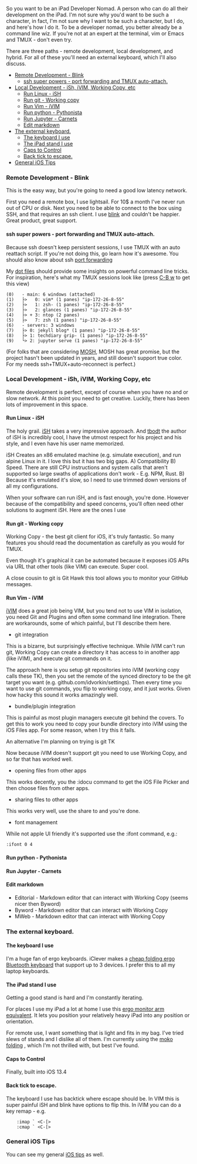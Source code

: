 So you want to be an iPad Developer Nomad. A person who can do all their development on the iPad. I'm not sure why you'd want to be such a character, in fact, I'm not sure why I want to be such a character, but I do, and here's how I do it. To be a developer nomad, you better already be a command line wiz. If you're not at an expert at the terminal, vim or Emacs and TMUX - don't even try.

There are three paths - remote development, local development, and hybrid. For all of these you'll need an external keyboard, which I'll also discuss.

<!-- prettier-ignore-start -->
<!-- vim-markdown-toc GFM -->

- [Remote Development - Blink](#remote-development---blink)
    - [ssh super powers - port forwarding and TMUX auto-attach.](#ssh-super-powers---port-forwarding-and-tmux-auto-attach)
- [Local Development - iSh, iVIM, Working Copy, etc](#local-development---ish-ivim-working-copy-etc)
    - [Run Linux - iSH](#run-linux---ish)
    - [Run git - Working copy](#run-git---working-copy)
    - [Run Vim - iVIM](#run-vim---ivim)
    - [Run python - Pythonista](#run-python---pythonista)
    - [Run Jupyter - Carnets](#run-jupyter---carnets)
    - [Edit markdown](#edit-markdown)
- [The external keyboard.](#the-external-keyboard)
    - [The keyboard I use](#the-keyboard-i-use)
    - [The iPad stand I use](#the-ipad-stand-i-use)
    - [Caps to Control](#caps-to-control)
    - [Back tick to escape.](#back-tick-to-escape)
- [General iOS Tips](#general-ios-tips)

<!-- vim-markdown-toc -->
<!-- prettier-ignore-end -->

### Remote Development - Blink

This is the easy way, but you're going to need a good low latency network.

First you need a remote box, I use lightsail. For 10\$ a month I've never run out of CPU or disk. Next you need to be able to connect to the box using SSH, and that requires an ssh client. I use [blink](https://blink.sh/) and couldn't be happier. Great product, great support.

#### ssh super powers - port forwarding and TMUX auto-attach.

Because ssh doesn't keep persistent sessions, I use TMUX with an auto reattach script. If you're not doing this, go learn how it's awesome. You should also know about ssh [port forwarding](https://github.com/idvorkin/techdiary#ssh)

My [dot files](https://github.com/idvorkin/settings) should provide some insights on powerful command line tricks. For inspiration, here's what my TMUX sessions look like (press [C-B w](https://github.com/idvorkin/Settings/blob/master/shared/.tmux.conf) to get this view)

```
(0)   - main: 6 windows (attached)
(1)   ├>   0: vim* (1 panes) "ip-172-26-8-55"
(2)   ├>   1: zsh- (1 panes) "ip-172-26-8-55"
(3)   ├>   2: glances (1 panes) "ip-172-26-8-55"
(4)   ├> + 3: ntop (2 panes)
(5)   ├>   7: zsh (1 panes) "ip-172-26-8-55"
(6)   - servers: 3 windows
(7)   ├> 0: jekyll blog* (1 panes) "ip-172-26-8-55"
(8)   ├> 1: techdiary grip- (1 panes) "ip-172-26-8-55"
(9)   └> 2: jupyter serve (1 panes) "ip-172-26-8-55"

```

(For folks that are considering [MOSH](https://mosh.org/), MOSH has great promise, but the project hasn't been updated in years, and still doesn't support true color. For my needs ssh+TMUX+auto-reconnect is perfect.)

### Local Development - iSh, iVIM, Working Copy, etc

Remote development is perfect, except of course when you have no and or slow network. At this point you need to get creative. Luckily, there has been lots of improvement in this space.

#### Run Linux - iSH

The holy grail. [iSH](https://iSH.app) takes a very impressive approach. And [tbodt](https://github.com/tbodt/) the author of iSH is incredibly cool, I have the utmost respect for his project and his style, and I even have his user name memorized.

iSH Creates an x86 emulated machine (e.g. simulate execution), and run alpine Linux in it. I love this but it has two big gaps. A) Compatibility B) Speed. There are still CPU instructions and system calls that aren't supported so large swaths of applications don't work - E.g. NPM, Rust. B) Because it's emulated it's slow, so I need to use trimmed down versions of all my configurations.

When your software can run iSH, and is fast enough, you're done. However because of the compatibility and speed concerns, you'll often need other solutions to augment iSH. Here are the ones I use

#### Run git - Working copy

Working Copy - the best git client for iOS, it's truly fantastic. So many features you should read the documentation as carefully as you would for TMUX.

Even though it's graphical it can be automated because it exposes iOS APIs via URL that other tools (like VIM) can execute. Super cool.

A close cousin to git is Git Hawk this tool allows you to monitor your GitHub messages.

#### Run Vim - iVIM

[iVIM](https://github.com/terrychou/iVim) does a great job being VIM, but you tend not to use VIM in isolation, you need Git and Plugins and often some command line integration. There are workarounds, some of which painful, but I'll describe them here.

- git integration

This is a bizarre, but surprisingly effective technique. While iVIM can't run git, Working Copy can create a directory it has access to in another app (like iVIM), and execute git commands on it.

The approach here is you setup git repositories into iVIM (working copy calls these TK), then you set the remote of the synced directory to be the git target you want (e.g. github.com/idvorkin/settings). Then every time you want to use git commands, you flip to working copy, and it just works. Given how hacky this sound it works amazingly well.

- bundle/plugin integration

This is painful as most plugin managers execute git behind the covers. To get this to work you need to copy your bundle directory into iVIM using the iOS Files app. For some reason, when I try this it fails.

An alternative I'm planning on trying is git TK

Now because iVIM doesn't support git you need to use Working Copy, and so far that has worked well.

- opening files from other apps

This works decently, you the :idocu command to get the iOS File Picker and then choose files from other apps.

- sharing files to other apps

This works very well, use the share to and you're done.

- font management

While not apple UI friendly it's supported use the :ifont command, e.g.:

    :ifont 0 4

#### Run python - Pythonista

#### Run Jupyter - Carnets

#### Edit markdown

- Editorial - Markdown editor that can interact with Working Copy (seems nicer then Byword)
- Byword - Markdown editor that can interact with Working Copy
- MWeb - Markdown editor that can interact with Working Copy

### The external keyboard.

#### The keyboard I use

I'm a huge fan of ergo keyboards. iClever makes a [cheap folding ergo Bluetooth keyboard](https://www.amazon.com/dp/B01JA6HG88/) that support up to 3 devices. I prefer this to all my laptop keyboards.

#### The iPad stand I use

Getting a good stand is hard and I'm constantly iterating.

For places I use my iPad a lot at home I use this [ergo monitor arm equivalent](https://www.amazon.com/gp/product/B074PFVVBH/ref=ppx_yo_dt_b_search_asin_title?ie=UTF8&psc=1). It lets you position your relatively heavy iPad into any position or orientation.

For remote use, I want something that is light and fits in my bag. I've tried slews of stands and I dislike all of them. I'm currently using the [moko folding](https://www.amazon.com/gp/product/B017TU2WGS/ref=ppx_yo_dt_b_search_asin_title?ie=UTF8&psc=1) , which I'm not thrilled with, but best I've found.

#### Caps to Control

Finally, built into iOS 13.4

#### Back tick to escape.

The keyboard I use has backtick where escape should be. In VIM this is super painful iSH and blink have options to flip this. In iVIM you can do a key remap - e.g.

```
    :imap ` <C-[>
    :cmap ` <C-[>
```

### General iOS Tips

You can see my general [iOS tips](notes/ios.md) as well.
